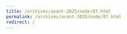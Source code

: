```yaml
---
title: /archives/avant-2025/node/87.html
permalink: /archives/avant-2025/node/87.html
redirect: /
---
```

